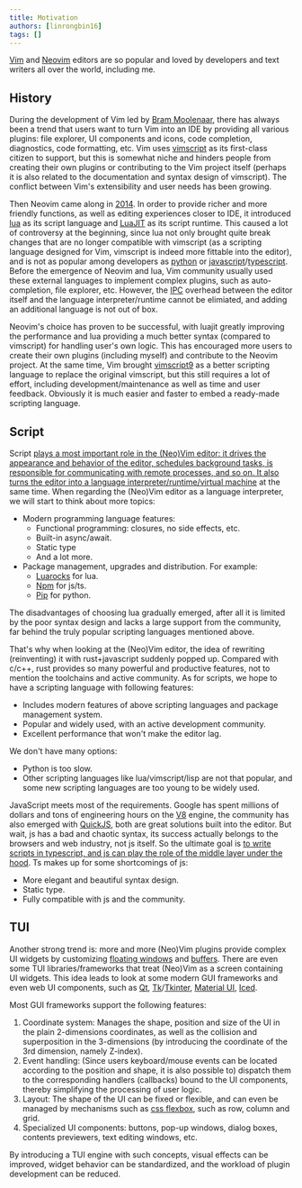 ```yaml
---
title: Motivation
authors: [linrongbin16]
tags: []
---
```


[Vim](https://www.vim.org/) and [Neovim](https://neovim.io/) editors are so popular and loved by developers and text writers all over the world, including me.

## History

During the development of Vim led by [Bram Moolenaar](https://en.wikipedia.org/wiki/Bram_Moolenaar), there has always been a trend that users want to turn Vim into an IDE by providing all various plugins: file explorer, UI components and icons, code completion, diagnostics, code formatting, etc. Vim uses [vimscript](<https://en.wikipedia.org/wiki/Vim_(text_editor)#Vim_script>) as its first-class citizen to support, but this is somewhat niche and hinders people from creating their own plugins or contributing to the Vim project itself (perhaps it is also related to the documentation and syntax design of vimscript). The conflict between Vim's extensibility and user needs has been growing.

<!-- truncate -->

Then Neovim came along in [2014](<https://en.wikipedia.org/wiki/Vim_(text_editor)#Neovim>). In order to provide richer and more friendly functions, as well as editing experiences closer to IDE, it introduced [lua](https://www.lua.org/) as its script language and [LuaJIT](https://luajit.org/) as its script runtime. This caused a lot of controversy at the beginning, since lua not only brought quite break changes that are no longer compatible with vimscript (as a scripting language designed for Vim, vimscript is indeed more fittable into the editor), and is not as popular among developers as [python](https://www.python.org/) or [javascript](https://en.wikipedia.org/wiki/JavaScript)/[typescript](https://www.typescriptlang.org/). Before the emergence of Neovim and lua, Vim community usually used these external languages to implement complex plugins, such as auto-completion, file explorer, etc. However, the [IPC](https://en.wikipedia.org/wiki/Inter-process_communication) overhead between the editor itself and the language interpreter/runtime cannot be elimiated, and adding an additional language is not out of box.

Neovim's choice has proven to be successful, with luajit greatly improving the performance and lua providing a much better syntax (compared to vimscript) for handling user's own logic. This has encouraged more users to create their own plugins (including myself) and contribute to the Neovim project. At the same time, Vim brought [vimscript9](https://www.vim.org/vim90.php) as a better scripting language to replace the original vimscript, but this still requires a lot of effort, including development/maintenance as well as time and user feedback. Obviously it is much easier and faster to embed a ready-made scripting language.

## Script

Script [plays a most important role in the (Neo)Vim editor: it drives the appearance and behavior of the editor, schedules background tasks, is responsible for communicating with remote processes, and so on. It also turns the editor into a language interpreter/runtime/virtual machine](https://github.com/rsvim/rfc/blob/873cf96ca2ea256c0694e9396816b2ded827d08a/2-JavascriptEngine.md?plain=1#L9) at the same time. When regarding the (Neo)Vim editor as a language interpreter, we will start to think about more topics:

- Modern programming language features:
  - Functional programming: closures, no side effects, etc.
  - Built-in async/await.
  - Static type
  - And a lot more.
- Package management, upgrades and distribution. For example:
  - [Luarocks](https://luarocks.org/) for lua.
  - [Npm](https://www.npmjs.com/) for js/ts.
  - [Pip](https://packaging.python.org/en/latest/tutorials/installing-packages/) for python.

The disadvantages of choosing lua gradually emerged, after all it is limited by the poor syntax design and lacks a large support from the community, far behind the truly popular scripting languages mentioned above.

That's why when looking at the (Neo)Vim editor, the idea of rewriting (reinventing) it with rust+javascript suddenly popped up. Compared with c/c++, rust provides so many powerful and productive features, not to mention the toolchains and active community. As for scripts, we hope to have a scripting language with following features:

- Includes modern features of above scripting languages and package management system.
- Popular and widely used, with an active development community.
- Excellent performance that won't make the editor lag.

We don't have many options:

- Python is too slow.
- Other scripting languages like lua/vimscript/lisp are not that popular, and some new scripting languages are too young to be widely used.

JavaScript meets most of the requirements. Google has spent millions of dollars and tons of engineering hours on the [V8](https://v8.dev/) engine, the community has also emerged with [QuickJS](https://bellard.org/quickjs/), both are great solutions built into the editor. But wait, js has a bad and chaotic syntax, its success actually belongs to the browsers and web industry, not js itself. So the ultimate goal is [to write scripts in typescript, and js can play the role of the middle layer under the hood](https://github.com/rsvim/rfc/blob/873cf96ca2ea256c0694e9396816b2ded827d08a/2-JavascriptEngine.md?plain=1#L25). Ts makes up for some shortcomings of js:

- More elegant and beautiful syntax design.
- Static type.
- Fully compatible with js and the community.

## TUI

Another strong trend is: more and more (Neo)Vim plugins provide complex UI widgets by customizing [floating windows](https://neovim.io/doc/user/api.html#_floating-windows) and [buffers](https://vimhelp.org/windows.txt.html#buffers). There are even some TUI libraries/frameworks that treat (Neo)Vim as a screen containing UI widgets. This idea leads to look at some modern GUI frameworks and even web UI components, such as [Qt](https://www.qt.io/), [Tk](https://www.tcl.tk/)/[Tkinter](https://docs.python.org/3/library/tkinter.html), [Material UI](https://mui.com/material-ui/), [Iced](https://iced.rs/).

Most GUI frameworks support the following features:

1. Coordinate system: Manages the shape, position and size of the UI in the plain 2-dimensions coordinates, as well as the collision and superposition in the 3-dimensions (by introducing the coordinate of the 3rd dimension, namely Z-index).
2. Event handling: (Since users keyboard/mouse events can be located according to the position and shape, it is also possible to) dispatch them to the corresponding handlers (callbacks) bound to the UI components, thereby simplifying the processing of user logic.
3. Layout: The shape of the UI can be fixed or flexible, and can even be managed by mechanisms such as [css flexbox](https://developer.mozilla.org/en-US/docs/Web/CSS/CSS_flexible_box_layout/Basic_concepts_of_flexbox), such as row, column and grid.
4. Specialized UI components: buttons, pop-up windows, dialog boxes, contents previewers, text editing windows, etc.

By introducing a TUI engine with such concepts, visual effects can be improved, widget behavior can be standardized, and the workload of plugin development can be reduced.
